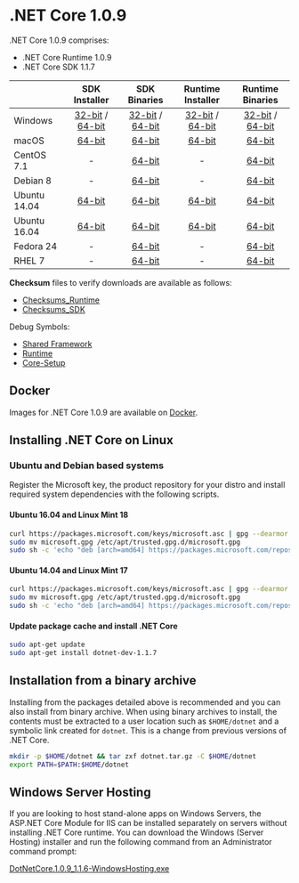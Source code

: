 # .NET Core 1.0.9

.NET Core 1.0.9 comprises:

* .NET Core Runtime 1.0.9
* .NET Core SDK 1.1.7

|         | SDK Installer                                         | SDK Binaries                                                         | Runtime Installer                                                  | Runtime Binaries                                                   |
| ------- | :---------------------------------------------------: | :-------------------------------------------------------------------:| :----------------------------------------------------------------: | :----------------------------------------------------------------: |
| Windows                 | [32-bit](https://download.microsoft.com/download/4/E/6/4E64A465-F02E-43AD-9A86-A08A223A82C3/dotnet-dev-win-x86.1.1.7.exe) / [64-bit](https://download.microsoft.com/download/4/E/6/4E64A465-F02E-43AD-9A86-A08A223A82C3/dotnet-dev-win-x64.1.1.7.exe)  | [32-bit](https://download.microsoft.com/download/4/E/6/4E64A465-F02E-43AD-9A86-A08A223A82C3/dotnet-dev-win-x86.1.1.7.zip) / [64-bit](https://download.microsoft.com/download/4/E/6/4E64A465-F02E-43AD-9A86-A08A223A82C3/dotnet-dev-win-x64.1.1.7.zip) | [32-bit](https://download.microsoft.com/download/A/1/D/A1D5F1B5-A7B0-432B-A354-FCDC4B059149/dotnet-win-x86.1.0.9.exe) / [64-bit](https://download.microsoft.com/download/A/1/D/A1D5F1B5-A7B0-432B-A354-FCDC4B059149/dotnet-win-x64.1.0.9.exe) | [32-bit](https://download.microsoft.com/download/A/1/D/A1D5F1B5-A7B0-432B-A354-FCDC4B059149/dotnet-win-x86.1.0.9.zip) / [64-bit](https://download.microsoft.com/download/A/1/D/A1D5F1B5-A7B0-432B-A354-FCDC4B059149/dotnet-win-x64.1.0.9.zip) |
| macOS                   | [64-bit](https://download.microsoft.com/download/4/E/6/4E64A465-F02E-43AD-9A86-A08A223A82C3/dotnet-dev-osx-x64.1.1.7.pkg)  | [64-bit](https://download.microsoft.com/download/4/E/6/4E64A465-F02E-43AD-9A86-A08A223A82C3/dotnet-dev-osx-x64.1.1.7.tar.gz)                          | [64-bit](https://download.microsoft.com/download/A/1/D/A1D5F1B5-A7B0-432B-A354-FCDC4B059149/dotnet-osx-x64.1.0.9.pkg) | [64-bit](https://download.microsoft.com/download/A/1/D/A1D5F1B5-A7B0-432B-A354-FCDC4B059149/dotnet-osx-x64.1.0.9.tar.gz) |
| CentOS 7.1              | -                                                         | [64-bit](https://download.microsoft.com/download/4/E/6/4E64A465-F02E-43AD-9A86-A08A223A82C3/dotnet-dev-centos-x64.1.1.7.tar.gz)                          | - | [64-bit](https://download.microsoft.com/download/A/1/D/A1D5F1B5-A7B0-432B-A354-FCDC4B059149/dotnet-centos-x64.1.0.9.tar.gz) |
| Debian 8                | -                                                         | [64-bit](https://download.microsoft.com/download/4/E/6/4E64A465-F02E-43AD-9A86-A08A223A82C3/dotnet-dev-debian-x64.1.1.7.tar.gz)                          | - | [64-bit](https://download.microsoft.com/download/A/1/D/A1D5F1B5-A7B0-432B-A354-FCDC4B059149/dotnet-debian-x64.1.0.9.tar.gz) |
| Ubuntu 14.04            |[64-bit](https://download.microsoft.com/download/4/E/6/4E64A465-F02E-43AD-9A86-A08A223A82C3/dotnet-sdk-ubuntu-x64.1.1.7.deb)   | [64-bit](https://download.microsoft.com/download/4/E/6/4E64A465-F02E-43AD-9A86-A08A223A82C3/dotnet-dev-ubuntu-x64.1.1.7.tar.gz)                          |[64-bit](https://download.microsoft.com/download/A/1/D/A1D5F1B5-A7B0-432B-A354-FCDC4B059149/dotnet-sharedframework-ubuntu-x64.1.0.9.deb) | [64-bit](https://download.microsoft.com/download/A/1/D/A1D5F1B5-A7B0-432B-A354-FCDC4B059149/dotnet-ubuntu-x64.1.0.9.tar.gz) |
| Ubuntu 16.04            |[64-bit](https://download.microsoft.com/download/4/E/6/4E64A465-F02E-43AD-9A86-A08A223A82C3/dotnet-sdk-ubuntu.16.04-x64.1.1.7.deb)   | [64-bit](https://download.microsoft.com/download/4/E/6/4E64A465-F02E-43AD-9A86-A08A223A82C3/dotnet-dev-ubuntu.16.04-x64.1.1.7.tar.gz)                          |[64-bit](https://download.microsoft.com/download/A/1/D/A1D5F1B5-A7B0-432B-A354-FCDC4B059149/dotnet-sharedframework-ubuntu.16.04-x64.1.0.9.deb) | [64-bit](https://download.microsoft.com/download/A/1/D/A1D5F1B5-A7B0-432B-A354-FCDC4B059149/dotnet-ubuntu.16.04-x64.1.0.9.tar.gz) |
| Fedora 24               | -                                                         | [64-bit](https://download.microsoft.com/download/4/E/6/4E64A465-F02E-43AD-9A86-A08A223A82C3/dotnet-dev-fedora.24-x64.1.1.7.tar.gz)                          | - | [64-bit](https://download.microsoft.com/download/A/1/D/A1D5F1B5-A7B0-432B-A354-FCDC4B059149/dotnet-rhel-x64.1.0.9.tar.gz) |
| RHEL 7                  | -                                                         | [64-bit](https://download.microsoft.com/download/4/E/6/4E64A465-F02E-43AD-9A86-A08A223A82C3/dotnet-dev-rhel-x64.1.1.7.tar.gz)                          | - | [64-bit](https://download.microsoft.com/download/A/1/D/A1D5F1B5-A7B0-432B-A354-FCDC4B059149/dotnet-rhel-x64.1.0.9.tar.gz) |

**Checksum** files to verify downloads are available as follows:

* [Checksums_Runtime](https://builds.dotnet.microsoft.com/dotnet/checksums/1.0.9-runtime-sha.txt)
* [Checksums_SDK](https://builds.dotnet.microsoft.com/dotnet/checksums/1.1.7-sdk-sha.txt)

Debug Symbols:

* [Shared Framework](https://download.microsoft.com/download/A/1/D/A1D5F1B5-A7B0-432B-A354-FCDC4B059149/corefx-1.0.9-symbols.zip)
* [Runtime](https://download.microsoft.com/download/A/1/D/A1D5F1B5-A7B0-432B-A354-FCDC4B059149/coreclr-1.0.9-symbols.zip)
* [Core-Setup](https://download.microsoft.com/download/A/1/D/A1D5F1B5-A7B0-432B-A354-FCDC4B059149/core-setup-1.0.9-symbols.zip)

## Docker

Images for .NET Core 1.0.9 are available on [Docker](https://hub.docker.com/r/microsoft/dotnet/).

## Installing .NET Core on Linux

### Ubuntu and Debian based systems

Register the Microsoft key, the product repository for your distro and install required system dependencies with the following scripts.

#### Ubuntu 16.04 and Linux Mint 18

```bash
curl https://packages.microsoft.com/keys/microsoft.asc | gpg --dearmor > microsoft.gpg
sudo mv microsoft.gpg /etc/apt/trusted.gpg.d/microsoft.gpg
sudo sh -c 'echo "deb [arch=amd64] https://packages.microsoft.com/repos/microsoft-ubuntu-xenial-prod xenial main" > /etc/apt/sources.list.d/dotnetdev.list'
```

#### Ubuntu 14.04 and Linux Mint 17

```bash
curl https://packages.microsoft.com/keys/microsoft.asc | gpg --dearmor > microsoft.gpg
sudo mv microsoft.gpg /etc/apt/trusted.gpg.d/microsoft.gpg
sudo sh -c 'echo "deb [arch=amd64] https://packages.microsoft.com/repos/microsoft-ubuntu-trusty-prod trusty main" > /etc/apt/sources.list.d/dotnetdev.list'
```

#### Update package cache and install .NET Core

```bash
sudo apt-get update
sudo apt-get install dotnet-dev-1.1.7
```

## Installation from a binary archive

Installing from the packages detailed above is recommended and you can also install from binary archive. When using binary archives to install, the contents must be extracted to a user location such as `$HOME/dotnet` and a symbolic link created for `dotnet`. This is a change from previous versions of .NET Core.

```bash
mkdir -p $HOME/dotnet && tar zxf dotnet.tar.gz -C $HOME/dotnet
export PATH=$PATH:$HOME/dotnet
```

## Windows Server Hosting

If you are looking to host stand-alone apps on Windows Servers, the ASP.NET Core Module for IIS can be installed separately on servers without installing .NET Core runtime. You can download the Windows (Server Hosting) installer and run the following command from an Administrator command prompt:

[DotNetCore.1.0.9_1.1.6-WindowsHosting.exe](https://download.microsoft.com/download/A/7/E/A7EF2AFF-F77B-4F77-A21B-0F7BD09A4065/DotNetCore.1.0.9_1.1.6-WindowsHosting.exe)
